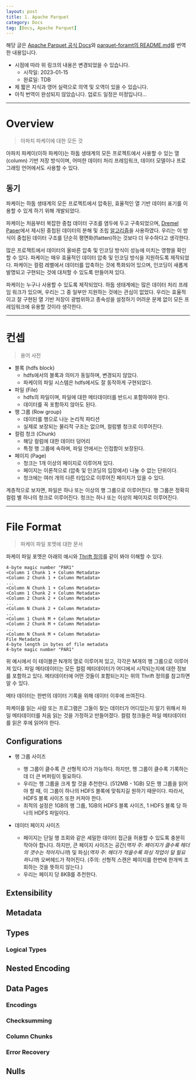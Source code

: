 ```yaml
---
layout: post
title: 1. Apache Parquet
category: Docs
tag: [Docs, Apache Parquet]
---
```


해당 글은 [Apache Parquet 공식 Docs](https://parquet.apache.org/docs/)와 [parquet-foramt의 README.md](https://github.com/apache/parquet-format#readme)를 번역한 내용입니다.  

* 시점에 따라 위 링크의 내용은 변경되었을 수 있습니다.
  * 시작일: 2023-01-15
  * 완료일: TDB
* 제 짧은 지식과 영어 실력으로 의역 및 오역이 있을 수 있습니다.
* 아직 번역이 완성되지 않았습니다. 업로드 일정은 미정입니다...

---

# Overview

> 아파치 파케이에 대한 모든 것

아파치 파케이(이하 파케이)는 하둡 생태계의 모든 프로젝트에서 사용할 수 있는 열(column) 기반 저장 방식이며, 어떠한 데이터 처리 프레임워크, 데이터 모델이나 프로그래밍 언어에서도 사용할 수 있다.

## 동기

파케이는 하둡 생태계의 모든 프로젝트에서 압축된, 효율적인 열 기반 데이터 표기를 이용할 수 있게 하기 위해 개발되었다.

파케이는 처음부터 복잡한 중첩 데이터 구조를 염두에 두고 구축되었으며, [Dremel Paper](https://research.google/pubs/pub36632/)에서 제시된 중첩된 데이터의 분해 및 조립 [알고리즘](https://github.com/julienledem/redelm/wiki/The-striping-and-assembly-algorithms-from-the-Dremel-paper)을 사용하였다. 우리는 이 방식이 중첩된 데이터 구조를 단순히 평면화(flatten)하는 것보다 더 우수하다고 생각한다.

많은 프로젝트에서 데이터의 올바른 압축 및 인코딩 방식이 성능에 미치는 영향을 확인할 수 있다. 파케이는 매우 효율적인 데이터 압축 및 인코딩 방식을 지원하도록 제작되었다. 파케이는 컬럼 레벨에서 데이터를 압축하는 것에 특화되어 있으며, 인코딩이 새롭게 발명되고 구현되는 것에 대처할 수 있도록 만들어져 있다.

파케이는 누구나 사용할 수 있도록 제작되었다. 하둡 생태계에는 많은 데이터 처리 프레임 워크가 있으며, 우리는 그 중 일부만 지원하는 것에는 관심이 없었다. 우리는 효율적이고 잘 구현된 열 기반 저장이 광범위하고 종속성을 설정하기 어려운 문제 없이 모든 프레임워크에 유용할 것이라 생각한다.

---

# 컨셉

> 용어 사전

* 블록 (hdfs block)
  * hdfs에서의 블록과 의미가 동일하며, 변경되지 않았다.
  * 파케이의 파일 시스템은 hdfs에서도 잘 동작하게 구현되었다.
* 파일 (File)
  * hdfs의 파일이며, 파일에 대한 메타데이터를 반드시 포함하여야 한다.
  * 데이터를 꼭 포함하지 않아도 된다.
* 행 그룹 (Row group)
  * 데이터를 행으로 나눈 논리적 파티션
  * 실제로 보장되는 물리적 구조는 없으며, 컬럼별 청크로 이루어진다.
* 컬럼 청크 (Chunk)
  * 해당 컬럼에 대한 데이터 덩어리
  * 특정 행 그룹에 속하며, 파일 안에서는 인접함이 보장된다.
* 페이지 (Page)
  * 청크는 1개 이상의 페이지로 이루어져 있다.
  * 페이지는 이론적으로 (압축 및 인코딩의 입장에서) 나눌 수 없는 단위이다.
  * 청크에는 여러 개의 다른 타입으로 이루어진 페이지가 있을 수 있다.

계층적으로 보자면, 파일은 하나 또는 이상의 행 그룹으로 이루어진다. 행 그룹은 정확히 컬럼 별 하나의 청크로 이루어진다. 청크는 하나 또는 이상의 페이지로 이루어진다.

---

# File Format

> 파케이 파일 포멧에 대한 문서

파케이 파일 포멧은 아래의 예시와 [Thrift 정의](https://github.com/apache/parquet-format/blob/master/src/main/thrift/parquet.thrift)를 같이 봐야 이해할 수 있다.

```
4-byte magic number "PAR1"
<Column 1 Chunk 1 + Column Metadata>
<Column 2 Chunk 1 + Column Metadata>
...
<Column N Chunk 1 + Column Metadata>
<Column 1 Chunk 2 + Column Metadata>
<Column 2 Chunk 2 + Column Metadata>
...
<Column N Chunk 2 + Column Metadata>
...
<Column 1 Chunk M + Column Metadata>
<Column 2 Chunk M + Column Metadata>
...
<Column N Chunk M + Column Metadata>
File Metadata
4-byte length in bytes of file metadata
4-byte magic number "PAR1"
```

위 예시에서 이 테이블은 N개의 열로 이루어져 있고, 각각은 M개의 행 그룹으로 이루어져 있다. 파일 메타데이터는 모든 컬럼 메타데이터가 어디에서 시작되는지에 대한 정보를 포함하고 있다. 메타데이터에 어떤 것들이 포함되는지는 위의 Thrift 정의를 참고하면 알 수 있다.

메타 데이터는 한번의 데이터 기록을 위해 데이터 이후에 쓰여진다.

파케이를 읽는 사람 또는 프로그램은 그들이 찾는 데이터가 어디있는지 알기 위해서 파일 메타데이터를 처음 읽는 것을 가정하고 만들어졌다. 컬럼 청크들은 파일 메타데이터를 읽은 후에 읽어야 한다.

## Configurations

* 행 그룹 사이즈
  * 행 그룹이 클수록 큰 선형적 IO가 가능하다. 하지만, 행 그룹이 클수록 기록하는데 더 큰 버퍼링이 필요하다.
  * 우리는 행 그룹을 크게 할 것을 추천한다. (512MB - 1GB) 모든 행 그룹을 읽어야 할 때, 이 그룹이 하나의 HDFS 블록에 맞춰지길 원하기 때문이다. 따라서, HDFS 블록 사이즈 또한 커져야 한다.
  * 최적의 설정은 1GB의 행 그룹, 1GB의 HDFS 블록 사이즈, 1 HDFS 블록 당 하나의 HDFS 파일이다.

* 데이터 페이지 사이즈
  * 페이지는 단일 행 조회와 같은 세밀한 데이터 접근을 허용할 수 있도록 충분히 작아야 합니다. 하지만, 큰 페이지 사이즈는 공간(*역자 주: 페이지가 클수록 헤더의 갯수는 적어지니까*) 및 파싱(*역자 주: 헤더가 적을수록 파싱 작업이 덜 필요하니까*) 오버헤드가 적어진다. (주의: 선형적 스캔은 페이지를 한번에 한개씩 조회하는 것을 뜻하지 않는다.)
  * 우리는 페이지 당 8KB를 추천한다.


## Extensibility
## Metadata
## Types
### Logical Types
## Nested Encoding
## Data Pages
### Encodings
### Checksumming
### Column Chunks
### Error Recovery
## Nulls